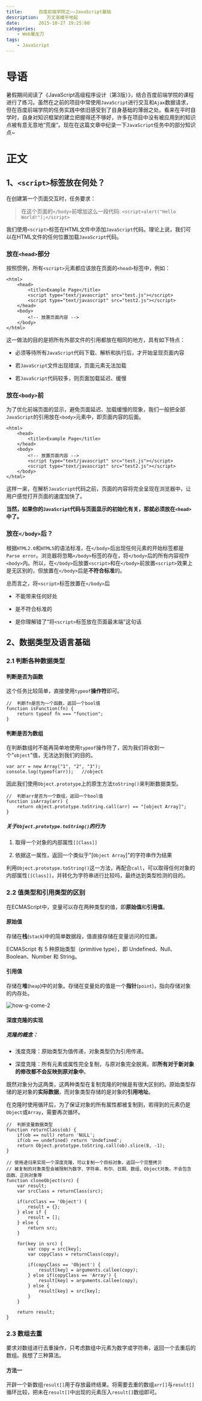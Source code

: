 ```yaml
---
title:      百度前端学院之——JavaScript基础
description:   万丈高楼平地起
date:       2015-10-27 19:25:00
categories:
    - Web屠龙刀
tags:
    - JavaScript
---
```


# 导语

暑假期间阅读了《JavaScript高级程序设计（第3版）》，结合百度前端学院的课程进行了练习。虽然在之前的项目中常使用`JavaScript`进行交互和`Ajax`数据请求，但在百度前端学院的任务实践中依旧感受到了自身基础的薄弱之处。看来在平时自学时，自身对知识框架的建立把握得还不够好，许多在项目中没有被应用到的知识点被有意无意地“荒废”。现在在这篇文章中纪录一下`JavaScript`任务中的部分知识点~

# 正文

## 1、`<script>`标签放在何处？

在创建第一个页面交互时，任务要求：

> 在这个页面的`</body>`前增加这么一段代码: `<script>alert("Hello World!");</script>`

我们使用`<script>`标签在HTML文件中添加`JavaScript`代码。理论上说，我们可以在HTML文件的任何位置加载`JavaScript`代码。

### 放在`<head>`部分

按照惯例，所有`<script>`元素都应该放在页面的`<head>`标签中，例如：

```
<html>
	<head>
		<title>Example Page</title>
		<script type="text/javascript" src="test.js"></script>
		<script type="text/javascript" src="test2.js"></script>
	</head>
	<body>
		<!-- 放置页面内容 -->
	</body>
</html>
```

这一做法的目的是把所有外部文件的引用都放在相同的地方，具有如下特点：

* 必须等待所有`JavaScript`代码下载、解析和执行后，才开始呈现页面内容

* 若`JavaScript`文件出现错误，页面元素无法加载

* 若`JavaScript`代码较多，则页面加载延迟、缓慢

### 放在`<body>`前

为了优化前端页面的显示，避免页面延迟、加载缓慢的现象，我们一般把全部`JavaScript`的引用放在`<body>`元素中，即页面内容的后面。

```
<html>
	<head>
		<title>Example Page</title>
	</head>
	<body>
		<!-- 放置页面内容 -->
		<script type="text/javascript" src="test.js"></script>
		<script type="text/javascript" src="test2.js"></script>
	</body>
</html>
```

这样一来，在解析`JavaScript`代码之前，页面的内容将完全呈现在浏览器中，让用户感觉打开页面的速度加快了。

**当然，如果你的`JavaScript`代码与页面显示的初始化有关，那就必须放在`<head>`中了。**

### 放在`</body>`后？

根据`HTML2.0`和`HTML5`的语法标准，在`</body>`后出现任何元素的开始标签都是`Parse error`。浏览器将忽略`</body>`标签的存在，将`</body>`后的所有内容视作`<body>`内。所以，在`</body>`后放置`<script>`和在`</body>`前放置`<script>`效果上是无区别的，但放置在`</body>`后是**不符合标准**的。

总而言之，将`<script>`标签放置在`</body>`后

* 不能带来任何好处

* 是不符合标准的

* 是你理解错了“将`<script>`标签放在页面最末端”这句话

## 2、数据类型及语言基础

### 2.1 判断各种数据类型

#### 判断是否为函数

这个任务比较简单，直接使用`typeof`**操作符**即可。

```
//	判断fn是否为一个函数，返回一个bool值
function isFunction(fn) {
	return typeof fn === "function";
}
```

#### 判断是否为数组

在判断数组时不能再简单地使用`typeof`操作符了，因为我们将收到一个"`object`"值，无法达到我们的目的。

```
var arr = new Array("1", "2", "3");
console.log(typeof(arr));	//object
```

因此我们使用`Object.prototype`上的原生方法`toString()`来判断数据类型。

```
//	判断arr是否为一个数组，返回一个bool值
function isArray(arr) {
	return object.prototype.toString.call(arr) == "[object Array]";
}
```

##### 关于`Object.prototype.toString()`的行为

1. 取得一个对象的内部属性`[[Class]]`

2. 依据这一属性，返回一个类似于"[`Object Array`]"的字符串作为结果

利用`Object.prototype.toString()`这一方法，再配合`call`，可以取得任何对象的内部属性`[[Class]]`，并转化为字符串进行比较吗，最终达到类型检测的目的。

### 2.2 值类型和引用类型的区别

在ECMAScript中，变量可以存在两种类型的值，即**原始值**和**引用值**。

#### 原始值

存储在**栈**(`stack`)中的简单数据段，值直接存储在变量访问的位置。 

ECMAScript 有 5 种原始类型（primitive type），即 Undefined、Null、Boolean、Number 和 String。

#### 引用值

存储在**堆**(`heap`)中的对象。存储在变量处的值是一个**指针**(`point`)，指向存储对象的内存处。

![how-g-come-2](/img/in-post/baidu-ife/javascript/stack-heap.gif)

#### 深度克隆的实现

##### 克隆的概念：

* 浅度克隆：原始类型为值传递，对象类型仍为引用传递。

* 深度克隆：所有元素或属性完全复制，与原对象完全脱离。即**所有对于新对象的修改都不会反映到原对象中**。

既然对象分为这两类，这两种类型在复制克隆的时候是有很大区别的。原始类型存储的是对象的**实际数据**，而对象类型存储的是对象的**引用地址**。

在克隆时使用循环后，为了保证对象的所有属性都被复制到，若得到的元素仍是`Object`或`Array`，需要再次循环。

```
//	判断变量数据类型
function returnClass(ob) {
	if(ob == null) return 'NULL';
	if(ob == undefined) return 'Undefined';
	return Object.prototype.toString.call(ob).slice(8, -1);
}

// 使用递归来实现一个深度克隆，可以复制一个目标对象，返回一个完整拷贝
// 被复制的对象类型会被限制为数字、字符串、布尔、日期、数组、Object对象。不会包含函数、正则对象等
function cloneObject(src) {
	var result;
	var srcClass = returnClass(src);

	if(srcClass == 'Object') {
		result = {};
	} else if {
		result = [];
	} else {
		return src;
	}

	for(key in src) {
		var copy = src[key];
		var copyClass = returnClass(copy);

		if(copyClass == 'Object') {
			result[key] = arguments.callee(copy);
		} else if(copyClass == 'Array') {
			result[key] = arguments.callee(copy);
		} else {
			result[key] = src[key];
		}
	}

	return result;
}
```

### 2.3 数组去重

要求对数组进行去重操作，只考虑数组中元素为数字或字符串，返回一个去重后的数组。我想了三种算法。

#### 方法一

开辟一个新数组`result[]`用于存放最终结果。将需要去重的数组`arr[]`与`result[]`循环比较，把未在`result[]`中出现的元素压入`result[]`数组即可。

